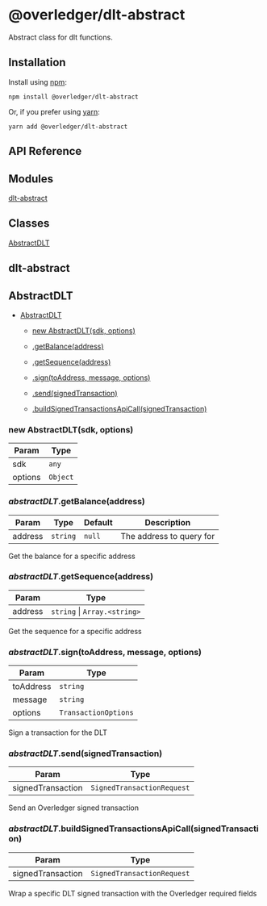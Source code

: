 # @overledger/dlt-abstract

Abstract class for dlt functions.

## Installation

Install using [npm](https://www.npmjs.org/):
```
npm install @overledger/dlt-abstract
```

Or, if you prefer using [yarn](https://yarnpkg.com/):

```
yarn add @overledger/dlt-abstract
```

## API Reference

## Modules

<dl>
<dt><a href="#module_dlt-abstract">dlt-abstract</a></dt>
<dd></dd>
</dl>

## Classes

<dl>
<dt><a href="#AbstractDLT">AbstractDLT</a></dt>
<dd></dd>
</dl>

<a name="module_dlt-abstract"></a>

## dlt-abstract
<a name="AbstractDLT"></a>

## AbstractDLT

* [AbstractDLT](#AbstractDLT)

    * [new AbstractDLT(sdk, options)](#new_AbstractDLT_new)

    * [.getBalance(address)](#AbstractDLT+getBalance)

    * [.getSequence(address)](#AbstractDLT+getSequence)

    * [.sign(toAddress, message, options)](#AbstractDLT+sign)

    * [.send(signedTransaction)](#AbstractDLT+send)

    * [.buildSignedTransactionsApiCall(signedTransaction)](#AbstractDLT+buildSignedTransactionsApiCall)


<a name="new_AbstractDLT_new"></a>

### new AbstractDLT(sdk, options)

| Param | Type |
| --- | --- |
| sdk | <code>any</code> | 
| options | <code>Object</code> | 

<a name="AbstractDLT+getBalance"></a>

### *abstractDLT*.getBalance(address)

| Param | Type | Default | Description |
| --- | --- | --- | --- |
| address | <code>string</code> | <code>null</code> | The address to query for |

Get the balance for a specific address

<a name="AbstractDLT+getSequence"></a>

### *abstractDLT*.getSequence(address)

| Param | Type |
| --- | --- |
| address | <code>string</code> \| <code>Array.&lt;string&gt;</code> | 

Get the sequence for a specific address

<a name="AbstractDLT+sign"></a>

### *abstractDLT*.sign(toAddress, message, options)

| Param | Type |
| --- | --- |
| toAddress | <code>string</code> | 
| message | <code>string</code> | 
| options | <code>TransactionOptions</code> | 

Sign a transaction for the DLT

<a name="AbstractDLT+send"></a>

### *abstractDLT*.send(signedTransaction)

| Param | Type |
| --- | --- |
| signedTransaction | <code>SignedTransactionRequest</code> | 

Send an Overledger signed transaction

<a name="AbstractDLT+buildSignedTransactionsApiCall"></a>

### *abstractDLT*.buildSignedTransactionsApiCall(signedTransaction)

| Param | Type |
| --- | --- |
| signedTransaction | <code>SignedTransactionRequest</code> | 

Wrap a specific DLT signed transaction with the Overledger required fields

